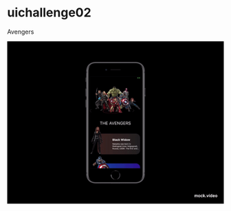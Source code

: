 # uichallenge02

Avengers

![alt text](https://github.com/genchrist/ui_challenge_02/blob/master/screenshot/ezgif-7-efe73f2e7cf9.gif)
